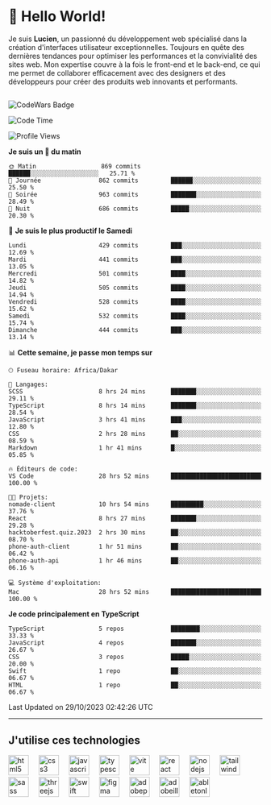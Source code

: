 # 👋 Hello World!

Je suis **Lucien**, un passionné du développement web spécialisé dans la création d'interfaces utilisateur exceptionnelles. Toujours en quête des dernières tendances pour optimiser les performances et la convivialité des sites web. Mon expertise couvre à la fois le front-end et le back-end, ce qui me permet de collaborer efficacement avec des designers et des développeurs pour créer des produits web innovants et performants.

##

![CodeWars Badge](https://www.codewars.com/users/xyhomi3/badges/small)

<!--START_SECTION:waka-->
![Code Time](http://img.shields.io/badge/Code%20Time-152%20hrs%2046%20mins-blue)

![Profile Views](http://img.shields.io/badge/Vues%20du%20profil-0-blue)

**Je suis un 🐤 du matin** 

```text
🌞 Matin                  869 commits         ██████░░░░░░░░░░░░░░░░░░░   25.71 % 
🌆 Journée                862 commits         ██████░░░░░░░░░░░░░░░░░░░   25.50 % 
🌃 Soirée                 963 commits         ███████░░░░░░░░░░░░░░░░░░   28.49 % 
🌙 Nuit                   686 commits         █████░░░░░░░░░░░░░░░░░░░░   20.30 % 
```
📅 **Je suis le plus productif le Samedi** 

```text
Lundi                    429 commits         ███░░░░░░░░░░░░░░░░░░░░░░   12.69 % 
Mardi                    441 commits         ███░░░░░░░░░░░░░░░░░░░░░░   13.05 % 
Mercredi                 501 commits         ████░░░░░░░░░░░░░░░░░░░░░   14.82 % 
Jeudi                    505 commits         ████░░░░░░░░░░░░░░░░░░░░░   14.94 % 
Vendredi                 528 commits         ████░░░░░░░░░░░░░░░░░░░░░   15.62 % 
Samedi                   532 commits         ████░░░░░░░░░░░░░░░░░░░░░   15.74 % 
Dimanche                 444 commits         ███░░░░░░░░░░░░░░░░░░░░░░   13.14 % 
```


📊 **Cette semaine, je passe mon temps sur** 

```text
🕑︎ Fuseau horaire: Africa/Dakar

💬 Langages: 
SCSS                     8 hrs 24 mins       ███████░░░░░░░░░░░░░░░░░░   29.11 % 
TypeScript               8 hrs 14 mins       ███████░░░░░░░░░░░░░░░░░░   28.54 % 
JavaScript               3 hrs 41 mins       ███░░░░░░░░░░░░░░░░░░░░░░   12.80 % 
CSS                      2 hrs 28 mins       ██░░░░░░░░░░░░░░░░░░░░░░░   08.59 % 
Markdown                 1 hr 41 mins        █░░░░░░░░░░░░░░░░░░░░░░░░   05.85 % 

🔥 Éditeurs de code: 
VS Code                  28 hrs 52 mins      █████████████████████████   100.00 % 

🐱‍💻 Projets: 
nomade-client            10 hrs 54 mins      █████████░░░░░░░░░░░░░░░░   37.76 % 
React                    8 hrs 27 mins       ███████░░░░░░░░░░░░░░░░░░   29.28 % 
hacktoberfest.quiz.2023  2 hrs 30 mins       ██░░░░░░░░░░░░░░░░░░░░░░░   08.70 % 
phone-auth-client        1 hr 51 mins        ██░░░░░░░░░░░░░░░░░░░░░░░   06.42 % 
phone-auth-api           1 hr 46 mins        ██░░░░░░░░░░░░░░░░░░░░░░░   06.16 % 

💻 Système d'exploitation: 
Mac                      28 hrs 52 mins      █████████████████████████   100.00 % 
```

**Je code principalement en TypeScript** 

```text
TypeScript               5 repos             ████████░░░░░░░░░░░░░░░░░   33.33 % 
JavaScript               4 repos             ███████░░░░░░░░░░░░░░░░░░   26.67 % 
CSS                      3 repos             █████░░░░░░░░░░░░░░░░░░░░   20.00 % 
Swift                    1 repo              ██░░░░░░░░░░░░░░░░░░░░░░░   06.67 % 
HTML                     1 repo              ██░░░░░░░░░░░░░░░░░░░░░░░   06.67 % 
```




 Last Updated on 29/10/2023 02:42:26 UTC
<!--END_SECTION:waka-->
---

## J'utilise ces technologies

<div align="left">
  <img src="https://skillicons.dev/icons?i=html" height="40" alt="html5 logo"  />
  <img width="12" />
  <img src="https://skillicons.dev/icons?i=css" height="40" alt="css3 logo"  />
  <img width="12" />
  <img src="https://skillicons.dev/icons?i=js" height="40" alt="javascript logo"  />
  <img width="12" />
  <img src="https://skillicons.dev/icons?i=ts" height="40" alt="typescript logo"  />
  <img width="12" />
  <img src="https://skillicons.dev/icons?i=vite" height="40" alt="vite logo"  />
  <img width="12" />
  <img src="https://skillicons.dev/icons?i=react" height="40" alt="react logo"  />
  <img width="12" />
  <img src="https://cdn.jsdelivr.net/gh/devicons/devicon/icons/nodejs/nodejs-original.svg" height="40" alt="nodejs logo"  />
  <img width="12" />
  <img src="https://skillicons.dev/icons?i=tailwind" height="40" alt="tailwindcss logo"  />
  <img width="12" />
  <img src="https://skillicons.dev/icons?i=sass" height="40" alt="sass logo"  />
  <img width="12" />
  <img src="https://skillicons.dev/icons?i=threejs" height="40" alt="threejs logo"  />
  <img width="12" />
  <img src="https://skillicons.dev/icons?i=swift" height="40" alt="swift logo"  />
  <img width="12" />
  <img src="https://skillicons.dev/icons?i=figma" height="40" alt="figma logo"  />
  <img width="12" />
  <img src="https://skillicons.dev/icons?i=ps" height="40" alt="adobephotoshop logo"  />
  <img width="12" />
  <img src="https://skillicons.dev/icons?i=ai" height="40" alt="adobeillustrator logo"  />
  <img width="12" />
  <img src="https://skillicons.dev/icons?i=ableton" height="40" alt="abletonlive logo"  />
</div>



